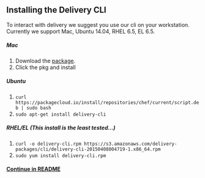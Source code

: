 ## Installing the Delivery CLI

To interact with delivery we suggest you use our cli on your
workstation. Currently we support Mac, Ubuntu 14.04, RHEL 6.5, EL 6.5.

##### Mac
1. Download the
   [package](https://s3.amazonaws.com/delivery-packages/cli/deliverycli-20150415170013-1.pkg).
2. Click the pkg and install

##### Ubuntu

1. ```curl https://packagecloud.io/install/repositories/chef/current/script.deb | sudo bash```
2. ```sudo apt-get install delivery-cli```

##### RHEL/EL (This install is the least tested...)

1. ```curl -o delivery-cli.rpm https://s3.amazonaws.com/delivery-packages/cli/delivery-cli-20150408004719-1.x86_64.rpm```
2. ```sudo yum install delivery-cli.rpm```

#### [Continue in README](README.md)
